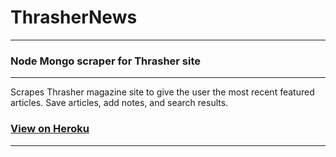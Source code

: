 # ThrasherNews
---
### Node Mongo scraper for Thrasher site
---
Scrapes Thrasher magazine site to give the user the most recent featured articles.
Save articles, add notes, and search results.

### [View on Heroku](https://morning-cliffs-95231.herokuapp.com/)
---
